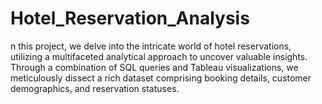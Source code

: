 # Hotel_Reservation_Analysis
n this project, we delve into the intricate world of hotel reservations, utilizing a multifaceted analytical approach to uncover valuable insights. Through a combination of SQL queries and Tableau visualizations, we meticulously dissect a rich dataset comprising booking details, customer demographics, and reservation statuses.
